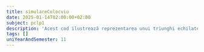 ```yaml
---
title: simulareColocviu
date: 2025-01-14T02:00:00+02:00
subject: pclp1
description: 'Acest cod ilustrează reprezentarea unui triunghi echilateral printr-o structură, aplicând formule geometrice pentru calculul perimetrului și ariei acestuia.'
tags: []
uniYearAndSemester: 11
---
```



